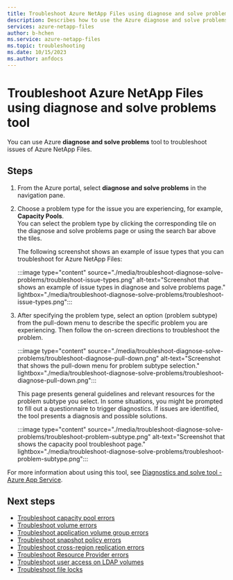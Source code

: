 ```yaml
---
title: Troubleshoot Azure NetApp Files using diagnose and solve problems tool
description: Describes how to use the Azure diagnose and solve problems tool to troubleshoot issues of Azure NetApp Files.
services: azure-netapp-files
author: b-hchen
ms.service: azure-netapp-files
ms.topic: troubleshooting
ms.date: 10/15/2023
ms.author: anfdocs
---
```


# Troubleshoot Azure NetApp Files using diagnose and solve problems tool 

You can use Azure **diagnose and solve problems** tool to troubleshoot issues of Azure NetApp Files. 

## Steps

1. From the Azure portal, select **diagnose and solve problems** in the navigation pane. 

2. Choose a problem type for the issue you are experiencing, for example, **Capacity Pools**.   
    You can select the problem type by clicking the corresponding tile on the diagnose and solve problems page or using the search bar above the tiles. 

    The following screenshot shows an example of issue types that you can troubleshoot for Azure NetApp Files: 

    :::image type="content" source="./media/troubleshoot-diagnose-solve-problems/troubleshoot-issue-types.png" alt-text="Screenshot that shows an example of issue types in diagnose and solve problems page." lightbox="./media/troubleshoot-diagnose-solve-problems/troubleshoot-issue-types.png":::

3. After specifying the problem type, select an option (problem subtype) from the pull-down menu to describe the specific problem you are experiencing. Then follow the on-screen directions to troubleshoot the problem. 

    :::image type="content" source="./media/troubleshoot-diagnose-solve-problems/troubleshoot-diagnose-pull-down.png" alt-text="Screenshot that shows the pull-down menu for problem subtype selection." lightbox="./media/troubleshoot-diagnose-solve-problems/troubleshoot-diagnose-pull-down.png":::

    This page presents general guidelines and relevant resources for the problem subtype you select. In some situations, you might be prompted to fill out a questionnaire to trigger diagnostics. If issues are identified, the tool presents a diagnosis and possible solutions.  

    :::image type="content" source="./media/troubleshoot-diagnose-solve-problems/troubleshoot-problem-subtype.png" alt-text="Screenshot that shows the capacity pool troubleshoot page." lightbox="./media/troubleshoot-diagnose-solve-problems/troubleshoot-problem-subtype.png":::

For more information about using this tool, see [Diagnostics and solve tool - Azure App Service](../app-service/overview-diagnostics.md).  

## Next steps

* [Troubleshoot capacity pool errors](troubleshoot-capacity-pools.md)
* [Troubleshoot volume errors](troubleshoot-volumes.md)
* [Troubleshoot application volume group errors](troubleshoot-application-volume-groups.md)
* [Troubleshoot snapshot policy errors](troubleshoot-snapshot-policies.md)
* [Troubleshoot cross-region replication errors](troubleshoot-cross-region-replication.md)
* [Troubleshoot Resource Provider errors](azure-netapp-files-troubleshoot-resource-provider-errors.md)
* [Troubleshoot user access on LDAP volumes](troubleshoot-user-access-ldap.md)
* [Troubleshoot file locks](troubleshoot-file-locks.md)
